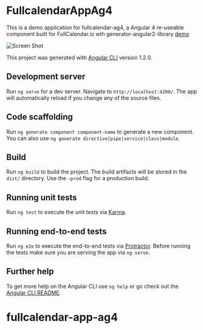 # FullcalendarAppAg4 

This is a demo application for fullcalendar-ag4, a Angular 4 re-useable component built for FullCalendar.io wth generator-angular2-library [demo](http://d1ndr1z5b9z0iu.cloudfront.net/index.html)

![Screen Shot](https://user-images.githubusercontent.com/2776485/28501080-168aba7c-6f89-11e7-9e69-a669f4f12b91.png)

This project was generated with [Angular CLI](https://github.com/angular/angular-cli) version 1.2.0.

## Development server

Run `ng serve` for a dev server. Navigate to `http://localhost:4200/`. The app will automatically reload if you change any of the source files.

## Code scaffolding

Run `ng generate component component-name` to generate a new component. You can also use `ng generate directive|pipe|service|class|module`.

## Build

Run `ng build` to build the project. The build artifacts will be stored in the `dist/` directory. Use the `-prod` flag for a production build.

## Running unit tests

Run `ng test` to execute the unit tests via [Karma](https://karma-runner.github.io).

## Running end-to-end tests

Run `ng e2e` to execute the end-to-end tests via [Protractor](http://www.protractortest.org/).
Before running the tests make sure you are serving the app via `ng serve`.

## Further help

To get more help on the Angular CLI use `ng help` or go check out the [Angular CLI README](https://github.com/angular/angular-cli/blob/master/README.md).
# fullcalendar-app-ag4
